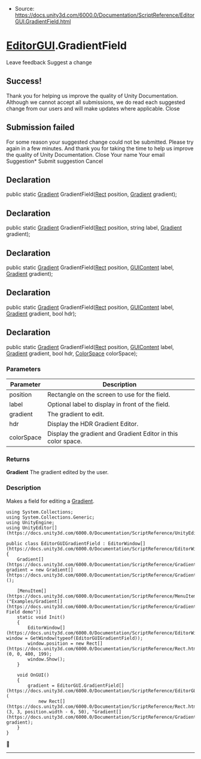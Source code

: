 * Source: https://docs.unity3d.com/6000.0/Documentation/ScriptReference/EditorGUI.GradientField.html

#  [EditorGUI](https://docs.unity3d.com/6000.0/Documentation/ScriptReference/EditorGUI.html).GradientField
Leave feedback
Suggest a change
## Success!
Thank you for helping us improve the quality of Unity Documentation. Although we cannot accept all submissions, we do read each suggested change from our users and will make updates where applicable.
Close
## Submission failed
For some reason your suggested change could not be submitted. Please <a>try again</a> in a few minutes. And thank you for taking the time to help us improve the quality of Unity Documentation.
Close
Your name Your email Suggestion* Submit suggestion
Cancel
## Declaration
public static [Gradient](https://docs.unity3d.com/6000.0/Documentation/ScriptReference/Gradient.html) GradientField([Rect](https://docs.unity3d.com/6000.0/Documentation/ScriptReference/Rect.html) position, [Gradient](https://docs.unity3d.com/6000.0/Documentation/ScriptReference/Gradient.html) gradient); 
## Declaration
public static [Gradient](https://docs.unity3d.com/6000.0/Documentation/ScriptReference/Gradient.html) GradientField([Rect](https://docs.unity3d.com/6000.0/Documentation/ScriptReference/Rect.html) position, string label, [Gradient](https://docs.unity3d.com/6000.0/Documentation/ScriptReference/Gradient.html) gradient); 
## Declaration
public static [Gradient](https://docs.unity3d.com/6000.0/Documentation/ScriptReference/Gradient.html) GradientField([Rect](https://docs.unity3d.com/6000.0/Documentation/ScriptReference/Rect.html) position, [GUIContent](https://docs.unity3d.com/6000.0/Documentation/ScriptReference/GUIContent.html) label, [Gradient](https://docs.unity3d.com/6000.0/Documentation/ScriptReference/Gradient.html) gradient); 
## Declaration
public static [Gradient](https://docs.unity3d.com/6000.0/Documentation/ScriptReference/Gradient.html) GradientField([Rect](https://docs.unity3d.com/6000.0/Documentation/ScriptReference/Rect.html) position, [GUIContent](https://docs.unity3d.com/6000.0/Documentation/ScriptReference/GUIContent.html) label, [Gradient](https://docs.unity3d.com/6000.0/Documentation/ScriptReference/Gradient.html) gradient, bool hdr); 
## Declaration
public static [Gradient](https://docs.unity3d.com/6000.0/Documentation/ScriptReference/Gradient.html) GradientField([Rect](https://docs.unity3d.com/6000.0/Documentation/ScriptReference/Rect.html) position, [GUIContent](https://docs.unity3d.com/6000.0/Documentation/ScriptReference/GUIContent.html) label, [Gradient](https://docs.unity3d.com/6000.0/Documentation/ScriptReference/Gradient.html) gradient, bool hdr, [ColorSpace](https://docs.unity3d.com/6000.0/Documentation/ScriptReference/ColorSpace.html) colorSpace); 
### Parameters
Parameter | Description  
---|---  
position | Rectangle on the screen to use for the field.  
label | Optional label to display in front of the field.  
gradient | The gradient to edit.  
hdr | Display the HDR Gradient Editor.  
colorSpace | Display the gradient and Gradient Editor in this color space.  
### Returns
**Gradient** The gradient edited by the user. 
### Description
Makes a field for editing a [Gradient](https://docs.unity3d.com/6000.0/Documentation/ScriptReference/Gradient.html).
```
using System.Collections;
using System.Collections.Generic;
using UnityEngine;
using UnityEditor[](https://docs.unity3d.com/6000.0/Documentation/ScriptReference/UnityEditor.html);  
  
public class EditorGUIGradientField : EditorWindow[](https://docs.unity3d.com/6000.0/Documentation/ScriptReference/EditorWindow.html)
{
    Gradient[](https://docs.unity3d.com/6000.0/Documentation/ScriptReference/Gradient.html) gradient = new Gradient[](https://docs.unity3d.com/6000.0/Documentation/ScriptReference/Gradient.html)();  
  
    [MenuItem[](https://docs.unity3d.com/6000.0/Documentation/ScriptReference/MenuItem.html)("Examples/Gradient[](https://docs.unity3d.com/6000.0/Documentation/ScriptReference/Gradient.html) Field demo")]
    static void Init()
    {
        EditorWindow[](https://docs.unity3d.com/6000.0/Documentation/ScriptReference/EditorWindow.html) window = GetWindow(typeof(EditorGUIGradientField));
        window.position = new Rect[](https://docs.unity3d.com/6000.0/Documentation/ScriptReference/Rect.html)(0, 0, 400, 199);
        window.Show();
    }  
  
    void OnGUI()
    {
        gradient = EditorGUI.GradientField[](https://docs.unity3d.com/6000.0/Documentation/ScriptReference/EditorGUI.GradientField.html)(
            new Rect[](https://docs.unity3d.com/6000.0/Documentation/ScriptReference/Rect.html)(3, 3, position.width - 6, 50), "Gradient[](https://docs.unity3d.com/6000.0/Documentation/ScriptReference/Gradient.html)", gradient);
    }
}

```

* * *
